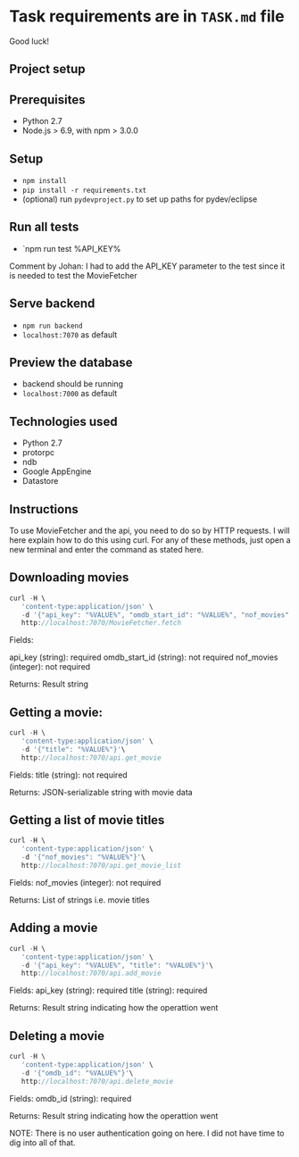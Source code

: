# Task requirements are in `TASK.md` file

Good luck!

## Project setup

## Prerequisites

- Python 2.7
- Node.js > 6.9, with npm > 3.0.0

## Setup

- `npm install`
- `pip install -r requirements.txt`
- (optional) run `pydevproject.py` to set up paths for pydev/eclipse

## Run all tests

- `npm run test %API_KEY%

Comment by Johan:
I had to add the API_KEY parameter to the test since it is needed to test the MovieFetcher

## Serve backend

- `npm run backend`
- `localhost:7070` as default

## Preview the database

- backend should be running
- `localhost:7000` as default

## Technologies used

- Python 2.7
- protorpc
- ndb
- Google AppEngine
- Datastore

## Instructions

To use MovieFetcher and the api, you need to do so by HTTP requests. I will here explain
how to do this using curl. For any of these methods, just open a new terminal and enter
the command as stated here.


## Downloading movies
```javascript
curl -H \
   'content-type:application/json' \
   -d '{"api_key": "%VALUE%", "omdb_start_id": "%VALUE%", "nof_movies": "%VALUE%"}'\
   http://localhost:7070/MovieFetcher.fetch
```   
Fields:

api_key (string): required
omdb_start_id (string): not required
nof_movies (integer): not required

Returns:
Result string


## Getting a movie:

```javascript
curl -H \
   'content-type:application/json' \
   -d '{"title": "%VALUE%"}'\
   http://localhost:7070/api.get_movie
```
Fields:
title (string): not required

Returns:
JSON-serializable string with movie data

## Getting a list of movie titles
```javascript
curl -H \
   'content-type:application/json' \
   -d '{"nof_movies": "%VALUE%"}'\
   http://localhost:7070/api.get_movie_list
```   
Fields:
nof_movies (integer): not required

Returns:
List of strings i.e. movie titles


## Adding a movie
```javascript
curl -H \
   'content-type:application/json' \
   -d '{"api_key": "%VALUE%", "title": "%VALUE%"}'\
   http://localhost:7070/api.add_movie
```   
Fields:
api_key (string): required
title (string): required

Returns:
Result string indicating how the operattion went


## Deleting a movie
```javascript
curl -H \
   'content-type:application/json' \
   -d '{"omdb_id": "%VALUE%"}'\
   http://localhost:7070/api.delete_movie
```   
Fields:
omdb_id (string): required

Returns:
Result string indicating how the operattion went

NOTE: There is no user authentication going on here. I did not have time to dig into all of that.
   
